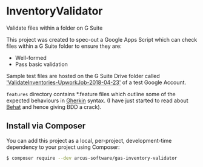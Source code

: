 # InventoryValidator
Validate files within a folder on G Suite 

This project was created to spec-out a Google Apps Script which can check files within a G Suite folder to ensure they are:

* Well-formed
* Pass basic validation

Sample test files are hosted on the G Suite Drive folder called ['ValidateInventories-UpworkJob-2018-04-23'](https://drive.google.com/open?id=1k6rZYbuUIHsPboeH5CKo4CT1L1qxthV1) of a test Google Account. 

`features` directory contains \*.feature files which outline some of the expected behaviours in [Gherkin](http://behat.org/en/latest/user_guide/gherkin.html) syntax. (I have just started to read about [Behat](http://behat.org/en/latest/) and hence giving BDD a crack).



## Install via Composer

You can add this project as a local, per-project, development-time dependency to your project using Composer:

```bash
$ composer require --dev arcus-software/gas-inventory-validator

```





